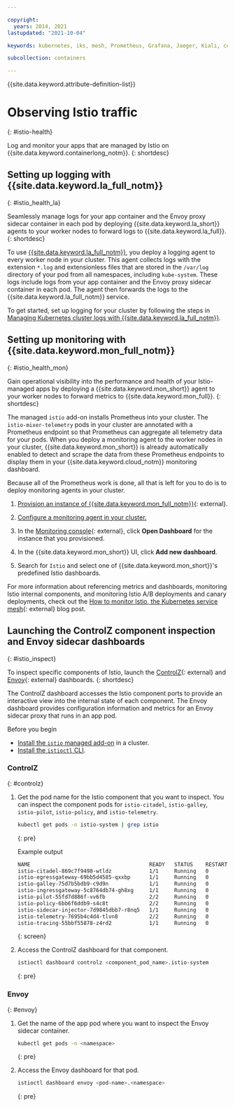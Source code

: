 ```yaml
---

copyright:
  years: 2014, 2021
lastupdated: "2021-10-04"

keywords: kubernetes, iks, mesh, Prometheus, Grafana, Jaeger, Kiali, controlz, envoy

subcollection: containers

---
```


{{site.data.keyword.attribute-definition-list}}

  



# Observing Istio traffic
{: #istio-health}

Log and monitor your apps that are managed by Istio on {{site.data.keyword.containerlong_notm}}.
{: shortdesc}

## Setting up logging with {{site.data.keyword.la_full_notm}}
{: #istio_health_la}

Seamlessly manage logs for your app container and the Envoy proxy sidecar container in each pod by deploying {{site.data.keyword.la_short}} agents to your worker nodes to forward logs to {{site.data.keyword.la_full}}.
{: shortdesc}

To use [{{site.data.keyword.la_full_notm}}](/docs/log-analysis?topic=log-analysis-getting-started), you deploy a logging agent to every worker node in your cluster. This agent collects logs with the extension `*.log` and extensionless files that are stored in the `/var/log` directory of your pod from all namespaces, including `kube-system`. These logs include logs from your app container and the Envoy proxy sidecar container in each pod. The agent then forwards the logs to the {{site.data.keyword.la_full_notm}} service.

To get started, set up logging for your cluster by following the steps in [Managing Kubernetes cluster logs with {{site.data.keyword.la_full_notm}}](/docs/log-analysis?topic=log-analysis-tutorial-use-logdna).


## Setting up monitoring with {{site.data.keyword.mon_full_notm}}
{: #istio_health_mon}

Gain operational visibility into the performance and health of your Istio-managed apps by deploying a {{site.data.keyword.mon_short}} agent to your worker nodes to forward metrics to {{site.data.keyword.mon_full}}.
{: shortdesc}

The managed `istio` add-on installs Prometheus into your cluster. The `istio-mixer-telemetry` pods in your cluster are annotated with a Prometheus endpoint so that Prometheus can aggregate all telemetry data for your pods. When you deploy a monitoring agent to the worker nodes in your cluster, {{site.data.keyword.mon_short}} is already automatically enabled to detect and scrape the data from these Prometheus endpoints to display them in your {{site.data.keyword.cloud_notm}} monitoring dashboard.

Because all of the Prometheus work is done, all that is left for you to do is to deploy monitoring agents in your cluster.

1. [Provision an instance of {{site.data.keyword.mon_full_notm}}](https://cloud.ibm.com/observe/monitoring/create){: external}.

2. [Configure a monitoring agent in your cluster.](/docs/monitoring?topic=monitoring-config_agent#config_agent_kube_script)

3. In the [Monitoring console](https://cloud.ibm.com/observe/monitoring){: external}, click **Open Dashboard** for the instance that you provisioned.

4. In the {{site.data.keyword.mon_short}} UI, click **Add new dashboard**.

5. Search for `Istio` and select one of {{site.data.keyword.mon_short}}'s predefined Istio dashboards.

For more information about referencing metrics and dashboards, monitoring Istio internal components, and monitoring Istio A/B deployments and canary deployments, check out the [How to monitor Istio, the Kubernetes service mesh](https://sysdig.com/blog/monitor-istio/){: external} blog post.

## Launching the ControlZ component inspection and Envoy sidecar dashboards
{: #istio_inspect}

To inspect specific components of Istio, launch the [ControlZ](https://istio.io/latest/docs/ops/diagnostic-tools/controlz/){: external} and [Envoy](https://istio.io/latest/docs/reference/commands/istioctl/#istioctl-dashboard-envoy){: external} dashboards.
{: shortdesc}

The ControlZ dashboard accesses the Istio component ports to provide an interactive view into the internal state of each component. The Envoy dashboard provides configuration information and metrics for an Envoy sidecar proxy that runs in an app pod.

Before you begin
* [Install the `istio` managed add-on](/docs/containers?topic=containers-istio#istio_install) in a cluster.
* [Install the `istioctl` CLI](/docs/containers?topic=containers-istio#istioctl).

### ControlZ
{: #controlz}

1. Get the pod name for the Istio component that you want to inspect. You can inspect the component pods for `istio-citadel`, `istio-galley`, `istio-pilot`, `istio-policy`, and `istio-telemetry`.
    ```sh
    kubectl get pods -n istio-system | grep istio
    ```
    {: pre}

    Example output

    ```sh
    NAME                                      READY   STATUS    RESTARTS   AGE
    istio-citadel-869c7f9498-wtldz            1/1     Running   0          2m
    istio-egressgateway-69bb5d4585-qxxbp      1/1     Running   0          2m
    istio-galley-75d7b5bdb9-c9d9n             1/1     Running   0          2m
    istio-ingressgateway-5c8764db74-gh8xg     1/1     Running   0          2m
    istio-pilot-55fd7d886f-vv6fb              2/2     Running   0          2m
    istio-policy-6bb6f6ddb9-s4c8t             2/2     Running   0          2m
    istio-sidecar-injector-7d9845dbb7-r8nq5   1/1     Running   0          2m
    istio-telemetry-7695b4c4d4-tlvn8          2/2     Running   0          2m
    istio-tracing-55bbf55878-z4rd2            1/1     Running   0          2m
    ```
    {: screen}

2. Access the ControlZ dashboard for that component.
    ```sh
    istioctl dashboard controlz <component_pod_name>.istio-system
    ```
    {: pre}

### Envoy
{: #envoy}

1. Get the name of the app pod where you want to inspect the Envoy sidecar container.
    ```sh
    kubectl get pods -n <namespace>
    ```
    {: pre}

2. Access the Envoy dashboard for that pod.
    ```sh
    istioctl dashboard envoy <pod-name>.<namespace>
    ```
    {: pre}







